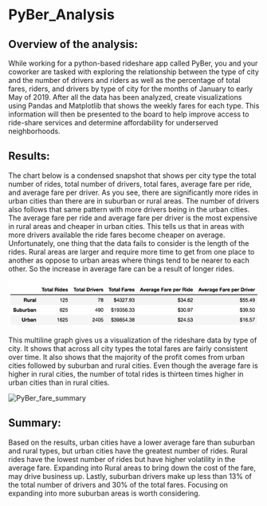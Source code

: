 # PyBer_Analysis

## Overview of the analysis: 

While working for a python-based rideshare app called PyBer, you and your coworker are tasked with exploring the relationship between the type of city and the number of drivers and riders as well as the percentage of total fares, riders, and drivers by type of city for the months of January to early May of 2019. After all the data has been analyzed, create visualizations using Pandas and Matplotlib that shows the weekly fares for each type. This information will then be presented to the board to help improve access to ride-share services and determine affordability for underserved neighborhoods. 

## Results: 

The chart below is a condensed snapshot that shows per city type the total number of rides, total number of drivers, total fares, average fare per ride, and average fare per driver. As you see, there are significantly more rides in urban cities than there are in suburban or rural areas. The number of drivers also follows that same pattern with more drivers being in the urban cities. The average fare per ride and average fare per driver is the most expensive in rural areas and cheaper in urban cities. This tells us that in areas with more drivers available the ride fares become cheaper on average. Unfortunately, one thing that the data fails to consider is the length of the rides. Rural areas are larger and require more time to get from one place to another as oppose to urban areas where things tend to be nearer to each other. So the increase in average fare can be a result of longer rides. 

![ pyber_summary_by_type_df]( pyber_summary_by_type_df.png)

This multiline graph gives us a visualization of the rideshare data by type of city. It shows that across all city types the total fares are fairly consistent over time. It also shows that the majority of the profit comes from urban cities followed by suburban and rural cities. Even though the average fare is higher in rural cities, the number of total rides is thirteen times higher in urban cities than in rural cities.

![PyBer_fare_summary](https://user-images.githubusercontent.com/77867872/110276890-fbb2a200-7f88-11eb-9fed-6d208c799d5f.png)

## Summary: 

Based on the results, urban cities have a lower average fare than suburban and rural types, but urban cities have the greatest number of rides. Rural rides have the lowest number of rides but have higher volatility in the average fare. Expanding into Rural areas to bring down the cost of the fare, may drive business up. Lastly, suburban drivers make up less than 13% of the total number of drivers and 30% of the total fares. Focusing on expanding into more suburban areas is worth considering. 
